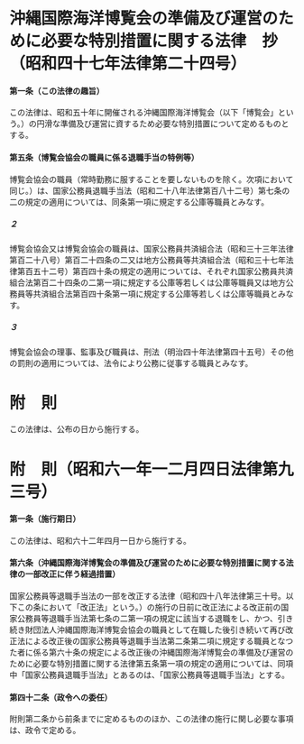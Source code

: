 # 沖縄国際海洋博覧会の準備及び運営のために必要な特別措置に関する法律　抄（昭和四十七年法律第二十四号）
#### 第一条（この法律の趣旨）
この法律は、昭和五十年に開催される沖縄国際海洋博覧会（以下「博覧会」という。）の円滑な準備及び運営に資するため必要な特別措置について定めるものとする。
#### 第五条（博覧会協会の職員に係る退職手当の特例等）
博覧会協会の職員（常時勤務に服することを要しないものを除く。次項において同じ。）は、国家公務員退職手当法（昭和二十八年法律第百八十二号）第七条の二の規定の適用については、同条第一項に規定する公庫等職員とみなす。
##### ２
博覧会協会又は博覧会協会の職員は、国家公務員共済組合法（昭和三十三年法律第百二十八号）第百二十四条の二又は地方公務員等共済組合法（昭和三十七年法律第百五十二号）第百四十条の規定の適用については、それぞれ国家公務員共済組合法第百二十四条の二第一項に規定する公庫等若しくは公庫等職員又は地方公務員等共済組合法第百四十条第一項に規定する公庫等若しくは公庫等職員とみなす。
##### ３
博覧会協会の理事、監事及び職員は、刑法（明治四十年法律第四十五号）その他の罰則の適用については、法令により公務に従事する職員とみなす。
# 附　則
この法律は、公布の日から施行する。
# 附　則（昭和六一年一二月四日法律第九三号）
#### 第一条（施行期日）
この法律は、昭和六十二年四月一日から施行する。
#### 第六条（沖縄国際海洋博覧会の準備及び運営のために必要な特別措置に関する法律の一部改正に伴う経過措置）
国家公務員等退職手当法の一部を改正する法律（昭和四十八年法律第三十号。以下この条において「改正法」という。）の施行の日前に改正法による改正前の国家公務員等退職手当法第七条の二第一項の規定に該当する退職をし、かつ、引き続き財団法人沖縄国際海洋博覧会協会の職員として在職した後引き続いて再び改正法による改正後の国家公務員等退職手当法第二条第二項に規定する職員となつた者に係る第六十条の規定による改正後の沖縄国際海洋博覧会の準備及び運営のために必要な特別措置に関する法律第五条第一項の規定の適用については、同項中「国家公務員退職手当法」とあるのは、「国家公務員等退職手当法」とする。
#### 第四十二条（政令への委任）
附則第二条から前条までに定めるもののほか、この法律の施行に関し必要な事項は、政令で定める。
